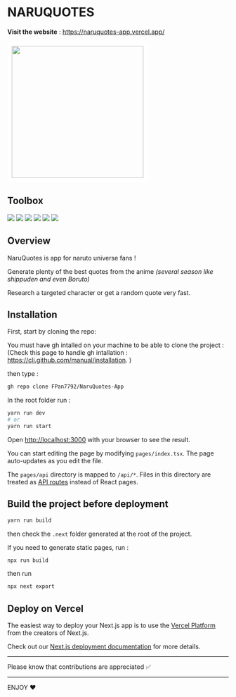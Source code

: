 # NARUQUOTES

**Visit the website** : https://naruquotes-app.vercel.app/

<img src='https://photos.tf1.fr/780/780/perso-showpage-naruto-70c311-7cdbc0-0@1x.png' height=300 style='border: 10px solid white;' />

## **Toolbox**

<img src='https://img.shields.io/badge/TS-<orange>?style=social&logo=typescript' />
<img src='https://img.shields.io/static/v1?label&message=SWR&color=black' />

<img src='https://img.shields.io/badge/Nextjs-<orange>?style=social&logo=react' />
<img src='https://img.shields.io/badge/Vercel-<orange>?style=social&logo=vercel' />

<img src='https://img.shields.io/badge/FontAwesome-<orange>?style=social&logo=fontawesome' />

<img src='https://img.shields.io/static/v1?label&message=StyledComponent&color=ff69b4' />

## **Overview**

NaruQuotes is app for naruto universe fans !

Generate plenty of the best quotes from the anime _(several season like shippuden and even Boruto)_

Research a targeted character or get a random quote very fast.

## **Installation**

First, start by cloning the repo:

You must have gh intalled on your machine to be able to clone the project :
(Check this page to handle gh intallation : https://cli.github.com/manual/installation. )

then type :

```bash
gh repo clone FPan7792/NaruQuotes-App
```

In the root folder run :

```bash
yarn run dev
# or
yarn run start
```

Open [http://localhost:3000](http://localhost:3000) with your browser to see the result.

You can start editing the page by modifying `pages/index.tsx`. The page auto-updates as you edit the file.

The `pages/api` directory is mapped to `/api/*`. Files in this directory are treated as [API routes](https://nextjs.org/docs/api-routes/introduction) instead of React pages.

## **Build the project before deployment**

```bash
yarn run build
```

then check the `.next` folder generated at the root of the project.

If you need to generate static pages, run :

```bash
npx run build
```

then run

```bash
npx next export
```

## **Deploy on Vercel**

The easiest way to deploy your Next.js app is to use the [Vercel Platform](https://vercel.com/new?utm_medium=default-template&filter=next.js&utm_source=create-next-app&utm_campaign=create-next-app-readme) from the creators of Next.js.

Check out our [Next.js deployment documentation](https://nextjs.org/docs/deployment) for more details.

<hr></hr>
Please know that contributions are appreciated ✅

<hr></hr>

ENJOY ♥️
